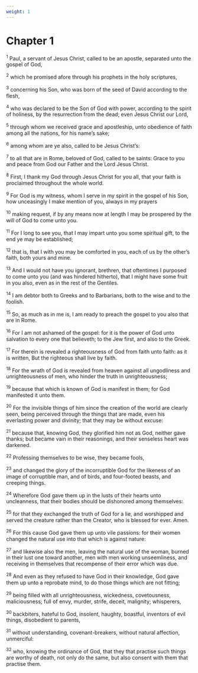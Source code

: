 ```yaml
---
weight: 1
---
```


# Chapter 1

<sup>1</sup> Paul, a servant of Jesus Christ, called to be an apostle, separated unto the gospel of God, 

<sup>2</sup> which he promised afore through his prophets in the holy scriptures, 

<sup>3</sup> concerning his Son, who was born of the seed of David according to the flesh, 

<sup>4</sup> who was declared to be the Son of God with power, according to the spirit of holiness, by the resurrection from the dead; even Jesus Christ our Lord, 

<sup>5</sup> through whom we received grace and apostleship, unto obedience of faith among all the nations, for his name’s sake; 

<sup>6</sup> among whom are ye also, called to be Jesus Christ’s: 

<sup>7</sup> to all that are in Rome, beloved of God, called to be saints: Grace to you and peace from God our Father and the Lord Jesus Christ. 

<sup>8</sup> First, I thank my God through Jesus Christ for you all, that your faith is proclaimed throughout the whole world. 

<sup>9</sup> For God is my witness, whom I serve in my spirit in the gospel of his Son, how unceasingly I make mention of you, always in my prayers 

<sup>10</sup> making request, if by any means now at length I may be prospered by the will of God to come unto you. 

<sup>11</sup> For I long to see you, that I may impart unto you some spiritual gift, to the end ye may be established; 

<sup>12</sup> that is, that I with you may be comforted in you, each of us by the other’s faith, both yours and mine. 

<sup>13</sup> And I would not have you ignorant, brethren, that oftentimes I purposed to come unto you (and was hindered hitherto), that I might have some fruit in you also, even as in the rest of the Gentiles. 

<sup>14</sup> I am debtor both to Greeks and to Barbarians, both to the wise and to the foolish. 

<sup>15</sup> So, as much as in me is, I am ready to preach the gospel to you also that are in Rome. 

<sup>16</sup> For I am not ashamed of the gospel: for it is the power of God unto salvation to every one that believeth; to the Jew first, and also to the Greek. 

<sup>17</sup> For therein is revealed a righteousness of God from faith unto faith: as it is written, But the righteous shall live by faith. 

<sup>18</sup> For the wrath of God is revealed from heaven against all ungodliness and unrighteousness of men, who hinder the truth in unrighteousness; 

<sup>19</sup> because that which is known of God is manifest in them; for God manifested it unto them. 

<sup>20</sup> For the invisible things of him since the creation of the world are clearly seen, being perceived through the things that are made, even his everlasting power and divinity; that they may be without excuse: 

<sup>21</sup> because that, knowing God, they glorified him not as God, neither gave thanks; but became vain in their reasonings, and their senseless heart was darkened. 

<sup>22</sup> Professing themselves to be wise, they became fools, 

<sup>23</sup> and changed the glory of the incorruptible God for the likeness of an image of corruptible man, and of birds, and four-footed beasts, and creeping things. 

<sup>24</sup> Wherefore God gave them up in the lusts of their hearts unto uncleanness, that their bodies should be dishonored among themselves: 

<sup>25</sup> for that they exchanged the truth of God for a lie, and worshipped and served the creature rather than the Creator, who is blessed for ever. Amen. 

<sup>26</sup> For this cause God gave them up unto vile passions: for their women changed the natural use into that which is against nature: 

<sup>27</sup> and likewise also the men, leaving the natural use of the woman, burned in their lust one toward another, men with men working unseemliness, and receiving in themselves that recompense of their error which was due. 

<sup>28</sup> And even as they refused to have God in their knowledge, God gave them up unto a reprobate mind, to do those things which are not fitting; 

<sup>29</sup> being filled with all unrighteousness, wickedness, covetousness, maliciousness; full of envy, murder, strife, deceit, malignity; whisperers, 

<sup>30</sup> backbiters, hateful to God, insolent, haughty, boastful, inventors of evil things, disobedient to parents, 

<sup>31</sup> without understanding, covenant-breakers, without natural affection, unmerciful: 

<sup>32</sup> who, knowing the ordinance of God, that they that practise such things are worthy of death, not only do the same, but also consent with them that practise them. 


